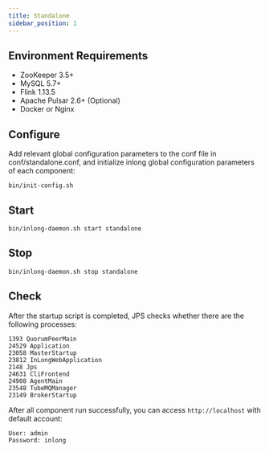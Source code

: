 ```yaml
---
title: Standalone
sidebar_position: 1
---
```

## Environment Requirements

- ZooKeeper 3.5+
- MySQL 5.7+
- Flink 1.13.5
- Apache Pulsar 2.6+ (Optional)
- Docker or Nginx 

##  Configure 

Add relevant global configuration parameters to the conf file in conf/standalone.conf, 
and initialize inlong global configuration parameters of each component:

```shell
bin/init-config.sh 
```

## Start

```shell
bin/inlong-daemon.sh start standalone
```

## Stop

```shell
bin/inlong-daemon.sh stop standalone
```

## Check

After the startup script is completed, JPS checks whether there are the following processes:

```
1393 QuorumPeerMain
24529 Application
23058 MasterStartup
23812 InLongWebApplication
2148 Jps
24631 CliFrontend
24908 AgentMain
23548 TubeMQManager
23149 BrokerStartup
```

After all component run successfully, you can access `http://localhost` with default account:

```shell
User: admin
Password: inlong
```
